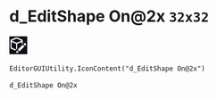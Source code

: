 # d_EditShape On@2x `32x32`
<img src="/img/d_EditShape%20On@2x.png" width=32 height=32>

``` CSharp
EditorGUIUtility.IconContent("d_EditShape On@2x")
```
```
d_EditShape On@2x
```
